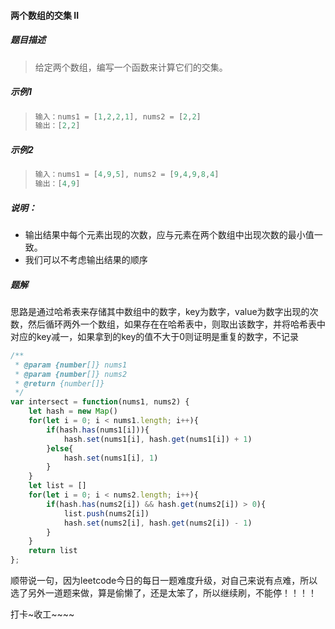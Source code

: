 #### 两个数组的交集 II

##### 题目描述

> 给定两个数组，编写一个函数来计算它们的交集。

##### 示例1

> ```js
> 输入：nums1 = [1,2,2,1], nums2 = [2,2]
> 输出：[2,2]
> ```

##### 示例2

> ```js
> 输入：nums1 = [4,9,5], nums2 = [9,4,9,8,4]
> 输出：[4,9]
> ```

##### 说明：

- 输出结果中每个元素出现的次数，应与元素在两个数组中出现次数的最小值一致。
- 我们可以不考虑输出结果的顺序

##### 题解

思路是通过哈希表来存储其中数组中的数字，key为数字，value为数字出现的次数，然后循环两外一个数组，如果存在在哈希表中，则取出该数字，并将哈希表中对应的key减一，如果拿到的key的值不大于0则证明是重复的数字，不记录

```js
/**
 * @param {number[]} nums1
 * @param {number[]} nums2
 * @return {number[]}
 */
var intersect = function(nums1, nums2) {
    let hash = new Map()
    for(let i = 0; i < nums1.length; i++){
        if(hash.has(nums1[i])){
            hash.set(nums1[i], hash.get(nums1[i]) + 1)
        }else{
            hash.set(nums1[i], 1)
        }
    }
    let list = []
    for(let i = 0; i < nums2.length; i++){
        if(hash.has(nums2[i]) && hash.get(nums2[i]) > 0){
            list.push(nums2[i])
            hash.set(nums2[i], hash.get(nums2[i]) - 1)
        }
    }
    return list
};
```

顺带说一句，因为leetcode今日的每日一题难度升级，对自己来说有点难，所以选了另外一道题来做，算是偷懒了，还是太笨了，所以继续刷，不能停！！！！

打卡~收工~~~~
